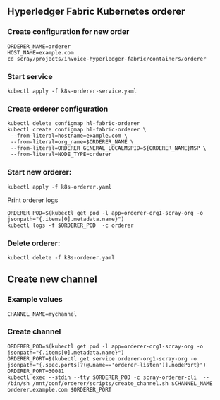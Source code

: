 ## Hyperledger Fabric Kubernetes orderer

### Create configuration for new order

```
ORDERER_NAME=orderer
HOST_NAME=example.com
cd scray/projects/invoice-hyperledger-fabric/containers/orderer
```


### Start service
  ```kubectl apply -f k8s-orderer-service.yaml```


### Create orderer configuration


   ```
   kubectl delete configmap hl-fabric-orderer
   kubectl create configmap hl-fabric-orderer \
    --from-literal=hostname=example.com \
    --from-literal=org_name=$ORDERER_NAME \
    --from-literal=ORDERER_GENERAL_LOCALMSPID=${ORDERER_NAME}MSP \
    --from-literal=NODE_TYPE=orderer
   ```

### Start new orderer:

  ```kubectl apply -f k8s-orderer.yaml```
  
  Print orderer logs
  ```
  ORDERER_POD=$(kubectl get pod -l app=orderer-org1-scray-org -o jsonpath="{.items[0].metadata.name}")
  kubectl logs -f $ORDERER_POD  -c orderer
  ```
  
### Delete orderer:

   ```kubectl delete -f k8s-orderer.yaml```
  
## Create new channel
### Example values
  ```
  CHANNEL_NAME=mychannel
  ```

### Create channel
  ```
  ORDERER_POD=$(kubectl get pod -l app=orderer-org1-scray-org -o jsonpath="{.items[0].metadata.name}")
  ORDERER_PORT=$(kubectl get service orderer-org1-scray-org -o jsonpath="{.spec.ports[?(@.name=='orderer-listen')].nodePort}")
  ORDERER_PORT=30081
  kubectl exec --stdin --tty $ORDERER_POD -c scray-orderer-cli  -- /bin/sh /mnt/conf/orderer/scripts/create_channel.sh $CHANNEL_NAME orderer.example.com $ORDERER_PORT
  ```
